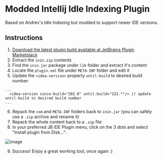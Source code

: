 # Modded Intellij Idle Indexing Plugin
Based on Andrev's Idle Indexing but modded to support newer IDE versions.

## Instructions

1. [Download the latest plugin build available at JetBrains Plugin Marketplace](https://plugins.jetbrains.com/plugin/download?rel=true&updateId=116910)
2. Extract the `inin.zip` contents
3. Find the `inin.jar` package under `lib` folder and extract it's content
4. Locate the `plugin.xml` file under `META-INF` folder and edit it
5. Update the `<idea-version>` property `until-build` to desired build number:

```
...
  <idea-version since-build="202.0" until-build="222.*"/> // update until-build to desired build number
...
```

6. Repack the `com` and `META-INF` folders back to `inin.jar` (you can safely use a `.zip` archive and rename it)
7. Repack the whole content back to a `.zip` file
8. In your preferred JB IDE Plugin menu, click on the 3 dots and select "Install plugin from Disk...":

![image](https://user-images.githubusercontent.com/14226299/181104805-d0bd4b10-d5a5-4670-b139-2c75345859a2.png)

9. Success! Enjoy a great working tool, once again :)
